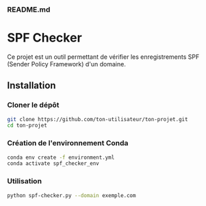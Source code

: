 ### README.md

# SPF Checker

Ce projet est un outil permettant de vérifier les enregistrements SPF (Sender Policy Framework) d'un domaine.

## Installation

### Cloner le dépôt
```bash
git clone https://github.com/ton-utilisateur/ton-projet.git
cd ton-projet
```

### Création de l'environnement Conda
```bash
conda env create -f environment.yml
conda activate spf_checker_env
```

### Utilisation
```bash
python spf-checker.py --domain exemple.com
```

